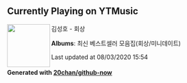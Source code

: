 ## Currently Playing on YTMusic

[<img align="left" width="100" src="https://lh3.googleusercontent.com/DwcT0okw2pRaqnRXc_nMsKoq_dHMgOegJlODwCV5mlpUdJGYjY8yR2L3nSL96_3Lc-zWTQ7lNjNyqPo">](https://music.youtube.com/channel/UCV2uVYsWL_XdVmyUtjevdOA)

김성호 - 회상

**Albums**: 최신 베스트셀러 모음집(회상/미니데이트)

Last updated at 08/03/2020 15:54

#### Generated with [20chan/github-now](https://github.com/20chan/github-now)


<!--
**20chan/20chan** is a ✨ _special_ ✨ repository because its `README.md` (this file) appears on your GitHub profile.

Here are some ideas to get you started:

- 🔭 I’m currently working on ...
- 🌱 I’m currently learning ...
- 👯 I’m looking to collaborate on ...
- 🤔 I’m looking for help with ...
- 💬 Ask me about ...
- 📫 How to reach me: ...
- 😄 Pronouns: ...
- ⚡ Fun fact: ...
-->
